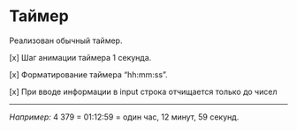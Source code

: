 # Таймер

Реализован обычный таймер.

[x] Шаг анимации таймера 1 секунда.

[x] Форматирование таймера “hh:mm:ss”.

[x] При вводе информации в input строка отчищается только до чисел
___
_Например:_ 4 379 = 01:12:59 = один час, 12 минут, 59 секунд.
